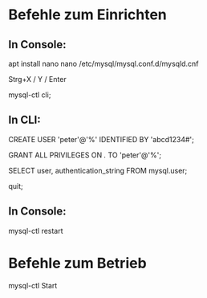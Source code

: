 # Befehle zum Einrichten

## In Console:
apt install nano
nano /etc/mysql/mysql.conf.d/mysqld.cnf

Strg+X / Y / Enter

mysql-ctl cli;

## In CLI:
CREATE USER 'peter'@'%' IDENTIFIED BY 'abcd1234#';

GRANT ALL PRIVILEGES ON *.* TO 'peter'@'%';

SELECT user, authentication_string FROM mysql.user;

quit;

## In Console:
mysql-ctl restart 

# Befehle zum Betrieb
mysql-ctl Start

